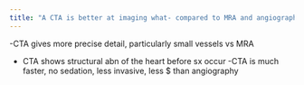 ```yaml
---
title: "A CTA is better at imaging what- compared to MRA and angiography"
---
```

-CTA gives more precise detail, particularly small vessels vs MRA
- CTA shows structural abn of the heart before sx occur
-CTA is much faster, no sedation, less invasive, less $ than angiography

